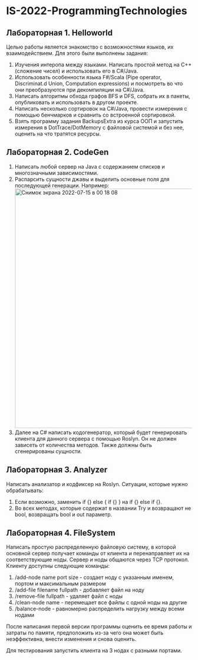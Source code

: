 # IS-2022-ProgrammingTechnologies
## Лабораторная 1. Helloworld
Целью работы является знакомство с возможностями языков, их взаимодействием.
Для этого были выполнены задания:

1. Изучения интеропа между языками. Написать простой метод на C++(сложение чисел) и использовать его в C#/Java.
2. Использовать особенности языка F#/Scala (Pipe operator, Discriminat.d Union, Computation expressions) и посмотреть во что они преобразуются при декомпиляции на C#/Java.
3. Написать алгоритмы обхода графов BFS и DFS, собрать их в пакеты, опубликовать и использовать в другом проекте.
4. Написать несколько сортировок на C#/Java, провести измерения с помощью бенчмарков и сравнить со встроенной сортировкой.
5. Взять программу задания BackupsExtra из курса ООП и запустить измерения в DotTrace/DotMemory с файловой системой и без нее, оценить на что тратятся ресурсы.

## Лабораторная 2. CodeGen
1. Написать любой сервер на Java с содержанием списков и многозначными зависимостями.
2. Распарсить сущности джавы и выделить основные поля для последующей генерации. Например:
    <img width="648" alt="Снимок экрана 2022-07-15 в 00 18 08" src="https://user-images.githubusercontent.com/79156521/179087840-1df4eeb4-f285-4d4c-a2a8-981c7ce5f759.png">
3. Далее на C# написать кодогенератор, который будет генерировать клиента для данного сервера с помощью Roslyn. Он не должен зависеть от количества методов. Также должны быть сгенерированы сущности.
## Лабораторная 3. Analyzer
Написать анализатор и кодфиксер на Roslyn. Ситуации, которые нужно обрабатывать:
1. Если возможно, заменить if {} else { if {} } на if {} else if {}.
2. Во всех методах, которые содержат в названии Try и возвращают не bool, возвращать bool и out параметр.
## Лабораторная 4. FileSystem
Написать простую распределенную файловую систему, в которой основной сервер получает команды от клиента и перенаправляет их на соответствующие ноды. Сервер и ноды общаются через TCP протокол. 
Клиенту доступны следующие команды:
1. /add-node name port size - создает ноду с указанным именем, портом и максимальным размером
2. /add-file filename fullpath - добавляет файл на ноду
3. /remove-file fullpath - удаляет файл с ноды
5. /clean-node name - перемещает все файлы с одной ноды на другие
6. /balance-node - равномерно распределить нагрузку между всеми нодами

После написания первой версии программы оценить ее время работы и затраты по памяти, предположить из-за чего она может быть неэффективна, внести изменения и снова оценить.

Для тестирования запустить клиента на 3 нодах с разными портами.
